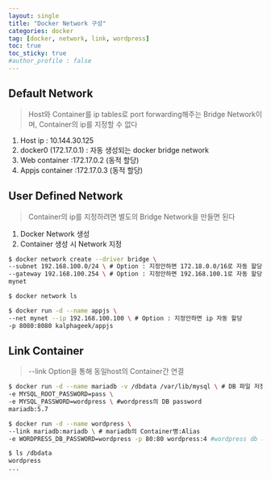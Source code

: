 ```yaml
---
layout: single
title: "Docker Network 구성"
categories: docker
tag: [docker, network, link, wordpress]
toc: true
toc_sticky: true
#author_profile : false
---
```


## Default Network

> Host와 Container를 ip tables로 port forwarding해주는 Bridge Network이며, Container의 ip를 지정할 수 없다

1. Host ip : 10.144.30.125
2. docker0 (172.17.0.1) : 자동 생성되는 docker bridge network
3. Web container :172.17.0.2 (동적 할당)
4. Appjs container :172.17.0.3 (동적 할당)



## User Defined Network

> Container의 ip를 지정하려면 별도의 Bridge Network을 만들면 된다

1. Docker Network 생성
2. Container 생성 시 Network 지정

```bash
$ docker network create --driver bridge \
--subnet 192.168.100.0/24 \ # Option : 지정안하면 172.18.0.0/16로 자동 할당
--gateway 192.168.100.254 \ # Option : 지정안하면 192.168.100.1로 자동 할당
mynet

$ docker network ls

$ docker run -d --name appjs \
--net mynet --ip 192.168.100.100 \ # Option : 지정안하면 ip 자동 할당
-p 8080:8080 kalphageek/appjs
```



## Link Container

> --link Option을 통해 동일host의 Container간 연결

```bash
$ docker run -d --name mariadb -v /dbdata /var/lib/mysql \ # DB 파일 저장 위치
-e MYSQL_ROOT_PASSWORD=pass \
-e MYSQL_PASSWORD=wordpress \ #wordpress의 DB password
mariadb:5.7

$ docker run -d --name wordpress \
--link mariadb:mariadb \ # mariadb의 Container명:Alias
-e WORDPRESS_DB_PASSWORD=wordpress -p 80:80 wordpress:4 #wordpress db 자동생성 됨

$ ls /dbdata
wordpress
...
```

